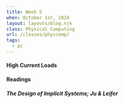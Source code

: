 ```yaml
---
title: Week 5
when: October 1st, 2024
layout: layouts/blog.njk
class: Physical Computing
url: /classes/physcomp/
tags:
  - pc
---
```


#### High Current Loads



#### Readings

##### <i>The Design of Implicit Systems;</i> Ju & Leifer


